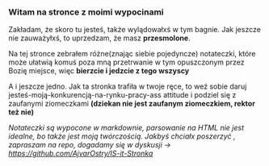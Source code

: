 
### Witam na stronce z moimi wypocinami

Zakładam, że skoro tu jesteś, także wylądowałxś w tym bagnie. Jak jeszcze nie zauważyłxś, to uprzedzam, że masz **przesmolone**. 

Na tej stronce zebrałem różne(znając siebie pojedyncze) notateczki, które może ułatwią komuś poza mną przetrwanie w tym opuszczonym przez Bozię miejsce, więc **bierzcie i jedzcie z tego wszyscy**

A i jeszcze jedno. Jak ta stronka trafiła w twoje ręce, to weź sobie daruj jesteś-moją-konkurencją-na-rynku-pracy-ass attitude i podziel się z zaufanymi ziomeczkami **(dziekan nie jest zaufanym ziomeczkiem, rektor też nie)**

*Notateczki są wypocone w markdownie, parsowanie na HTML nie jest idealne, bo także jest moją twórczością. Jakbyś chciałx poszerzyć , zapraszam na repo, dogadamy się w dyskusji -> https://github.com/AjvarOstry/IS-it-Stronka*